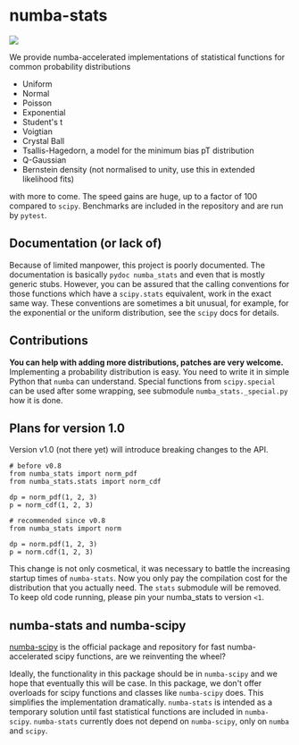 # numba-stats

![](https://img.shields.io/pypi/v/numba-stats.svg)

We provide numba-accelerated implementations of statistical functions for common probability distributions

* Uniform
* Normal
* Poisson
* Exponential
* Student's t
* Voigtian
* Crystal Ball
* Tsallis-Hagedorn, a model for the minimum bias pT distribution
* Q-Gaussian
* Bernstein density (not normalised to unity, use this in extended likelihood fits)

with more to come. The speed gains are huge, up to a factor of 100 compared to `scipy`. Benchmarks are included in the repository and are run by `pytest`.

## Documentation (or lack of)

Because of limited manpower, this project is poorly documented. The documentation is basically `pydoc numba_stats` and even that is mostly generic stubs. However, you can be assured that the calling conventions for those functions which have a `scipy.stats` equivalent, work in the exact same way. These conventions are sometimes a bit unusual, for example, for the exponential or the uniform distribution, see the `scipy` docs for details.

## Contributions

**You can help with adding more distributions, patches are very welcome.** Implementing a probability distribution is easy. You need to write it in simple Python that `numba` can understand. Special functions from `scipy.special` can be used after some wrapping, see submodule `numba_stats._special.py` how it is done.

## Plans for version 1.0

Version v1.0 (not there yet) will introduce breaking changes to the API.
```
# before v0.8
from numba_stats import norm_pdf
from numba_stats.stats import norm_cdf

dp = norm_pdf(1, 2, 3)
p = norm_cdf(1, 2, 3)

# recommended since v0.8
from numba_stats import norm

dp = norm.pdf(1, 2, 3)
p = norm.cdf(1, 2, 3)
```
This change is not only cosmetical, it was necessary to battle the increasing startup times of `numba-stats`. Now you only pay the compilation cost for the distribution that you actually need. The `stats` submodule will be removed. To keep old code running, please pin your numba_stats to version `<1`.

## numba-stats and numba-scipy

[numba-scipy](https://github.com/numba/numba-scipy) is the official package and repository for fast numba-accelerated scipy functions, are we reinventing the wheel?

Ideally, the functionality in this package should be in `numba-scipy` and we hope that eventually this will be case. In this package, we don't offer overloads for scipy functions and classes like `numba-scipy` does. This simplifies the implementation dramatically. `numba-stats` is intended as a temporary solution until fast statistical functions are included in `numba-scipy`. `numba-stats` currently does not depend on `numba-scipy`, only on `numba` and `scipy`.
